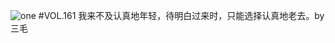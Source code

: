 ![one](http://image.wufazhuce.com/FsEz5q_mdpWyKC-wnEkNCr57MzfC)
#VOL.161
我来不及认真地年轻，待明白过来时，只能选择认真地老去。by 三毛